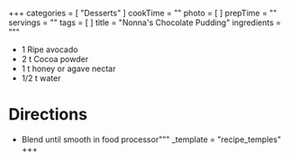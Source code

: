 +++
categories = [ "Desserts" ]
cookTime = ""
photo = [ ]
prepTime = ""
servings = ""
tags = [ ]
title = "Nonna's Chocolate Pudding"
ingredients = """
* 1 Ripe avocado
* 2 t Cocoa powder
* 1 t honey or agave nectar
* 1/2 t water

# Directions

* Blend until smooth in food processor"""
_template = "recipe_temples"
+++

